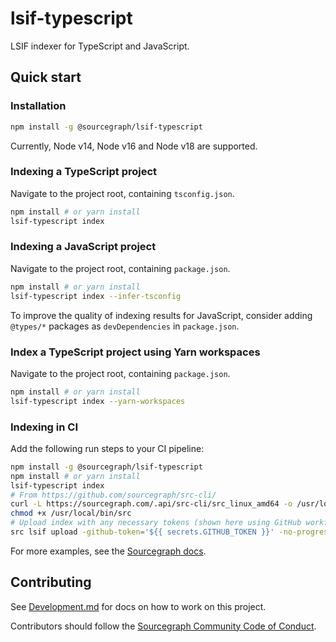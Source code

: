 # lsif-typescript

LSIF indexer for TypeScript and JavaScript.

## Quick start

### Installation

```sh
npm install -g @sourcegraph/lsif-typescript
```

Currently, Node v14, Node v16 and Node v18 are supported. <!-- Source of truth: .github/workflows/ci.yml -->

### Indexing a TypeScript project

Navigate to the project root, containing `tsconfig.json`.

```sh
npm install # or yarn install
lsif-typescript index
```

### Indexing a JavaScript project

Navigate to the project root, containing `package.json`.

```sh
npm install # or yarn install
lsif-typescript index --infer-tsconfig
```

To improve the quality of indexing results for JavaScript,
consider adding `@types/*` packages as `devDependencies` in `package.json`.

### Index a TypeScript project using Yarn workspaces

Navigate to the project root, containing `package.json`.

```sh
npm install # or yarn install
lsif-typescript index --yarn-workspaces
```

### Indexing in CI

Add the following run steps to your CI pipeline:

```sh
npm install -g @sourcegraph/lsif-typescript
npm install # or yarn install
lsif-typescript index
# From https://github.com/sourcegraph/src-cli/
curl -L https://sourcegraph.com/.api/src-cli/src_linux_amd64 -o /usr/local/bin/src
chmod +x /usr/local/bin/src
# Upload index with any necessary tokens (shown here using GitHub workflow syntax)
src lsif upload -github-token='${{ secrets.GITHUB_TOKEN }}' -no-progress
```

For more examples, see the
[Sourcegraph docs](https://docs.sourcegraph.com/code_intelligence/how-to/index_a_typescript_and_javascript_repository).

## Contributing

See [Development.md](./Development.md) for docs on how to work on this project.

Contributors should follow the [Sourcegraph Community Code of Conduct](https://handbook.sourcegraph.com/company-info-and-process/community/code_of_conduct/).
